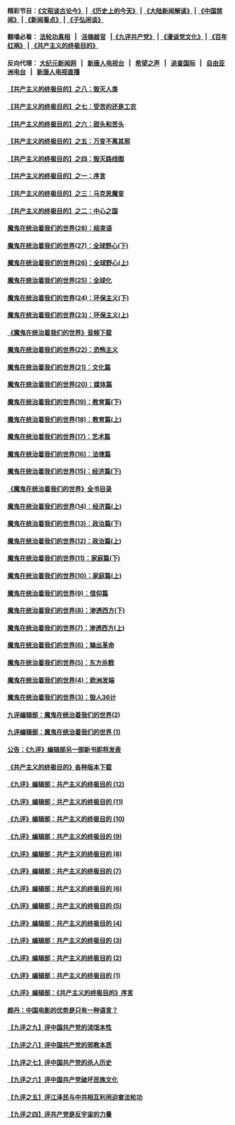 #### 精彩节目：[《文昭谈古论今》](http://134.209.198.168/wenzhao) | [《历史上的今天》](http://134.209.198.168/today-in-history) | [《大陆新闻解读》](http://134.209.198.168/ntdtv-comedy) | [《中国禁闻》](http://134.209.198.168/ntdtv-news) | [《新闻看点》](http://134.209.198.168/news-insight) | [《子弘闲谈》](http://134.209.198.168/zihongxiantan/) 

 #### 翻墙必看： [法轮功真相](http://134.209.198.168:10000/videos/truth.html) &nbsp;&nbsp;|&nbsp;&nbsp; [活摘器官](http://134.209.198.168:10000/videos/res/Organs/) &nbsp;&nbsp;|[《九评共产党》](http://134.209.198.168:10000/videos/jiuping) | [《漫谈党文化》](http://134.209.198.168:10000/videos/mtdwh) | [《百年红祸》](http://134.209.198.168:10000/videos/bnhh) | [《共产主义的终极目的》](http://134.209.198.168:10000/videos/res/zjmd) 

 #### 反向代理： [大纪元新闻网](http://134.209.198.168:10080/) &nbsp;&nbsp;|&nbsp;&nbsp; [新唐人电视台](http://134.209.198.168:8000/) &nbsp;&nbsp;|&nbsp;&nbsp; [希望之声](http://134.209.198.168:8200/) &nbsp;&nbsp;|&nbsp;&nbsp; [追查国际](http://134.209.198.168:10010/) &nbsp;&nbsp;|&nbsp;&nbsp; [自由亚洲电台](http://134.209.198.168:9800/) &nbsp;&nbsp;|&nbsp;&nbsp; [新唐人电视直播](http://134.209.198.168/) 

#### [【共产主义的终极目的】之八：毁灭人类](../pages/nsc422/n11108503.md?t=03151236) 

#### [【共产主义的终极目的】之七：受苦的还是工农](../pages/nsc422/n11101809.md?t=03151236) 

#### [【共产主义的终极目的】之六：甜头和苦头](../pages/nsc422/n11096971.md?t=03151236) 

#### [【共产主义的终极目的】之五：万变不离其邪](../pages/nsc422/n11091285.md?t=03151236) 

#### [【共产主义的终极目的】之四：毁灭路线图](../pages/nsc422/n11086284.md?t=03151236) 

#### [【共产主义的终极目的】之一：序言](../pages/nsc422/n11086077.md?t=03151236) 

#### [【共产主义的终极目的】之三：马克思魔变](../pages/nsc422/n11061941.md?t=03151236) 

#### [【共产主义的终极目的】之二：中心之国](../pages/nsc422/n11047728.md?t=03151236) 

#### [魔鬼在统治着我们的世界(28)：结束语](../pages/nsc422/n10936246.md?t=03151236) 

#### [魔鬼在统治着我们的世界(27)：全球野心(下)](../pages/nsc422/n10928319.md?t=03151236) 

#### [魔鬼在统治着我们的世界(26)：全球野心(上)](../pages/nsc422/n10900318.md?t=03151236) 

#### [魔鬼在统治着我们的世界(25)：全球化](../pages/nsc422/n10788205.md?t=03151236) 

#### [魔鬼在统治着我们的世界(24)：环保主义(下)](../pages/nsc422/n10695307.md?t=03151236) 

#### [魔鬼在统治着我们的世界(23)：环保主义(上)](../pages/nsc422/n10688613.md?t=03151236) 

#### [《魔鬼在统治着我们的世界》音频下载](../pages/nsc422/n10635553.md?t=03151236) 

#### [魔鬼在统治着我们的世界(22)：恐怖主义](../pages/nsc422/n10614727.md?t=03151236) 

#### [魔鬼在统治着我们的世界(21)：文化篇](../pages/nsc422/n10597706.md?t=03151236) 

#### [魔鬼在统治着我们的世界(20)：媒体篇](../pages/nsc422/n10586579.md?t=03151236) 

#### [魔鬼在统治着我们的世界(19)：教育篇(下)](../pages/nsc422/n10564808.md?t=03151236) 

#### [魔鬼在统治着我们的世界(18)：教育篇(上)](../pages/nsc422/n10526970.md?t=03151236) 

#### [魔鬼在统治着我们的世界(17)：艺术篇](../pages/nsc422/n10499093.md?t=03151236) 

#### [魔鬼在统治着我们的世界(16)：法律篇](../pages/nsc422/n10485969.md?t=03151236) 

#### [魔鬼在统治着我们的世界(15)：经济篇(下)](../pages/nsc422/n10469975.md?t=03151236) 

#### [《魔鬼在统治着我们的世界》全书目录](../pages/nsc422/n10464261.md?t=03151236) 

#### [魔鬼在统治着我们的世界(14)：经济篇(上)](../pages/nsc422/n10457370.md?t=03151236) 

#### [魔鬼在统治着我们的世界(13)：政治篇(下)](../pages/nsc422/n10448270.md?t=03151236) 

#### [魔鬼在统治着我们的世界(12)：政治篇(上)](../pages/nsc422/n10444576.md?t=03151236) 

#### [魔鬼在统治着我们的世界(11)：家庭篇(下)](../pages/nsc422/n10440961.md?t=03151236) 

#### [魔鬼在统治着我们的世界(10)：家庭篇(上)](../pages/nsc422/n10435448.md?t=03151236) 

#### [魔鬼在统治着我们的世界(9)：信仰篇](../pages/nsc422/n10432159.md?t=03151236) 

#### [魔鬼在统治着我们的世界(8)：渗透西方(下)](../pages/nsc422/n10429603.md?t=03151236) 

#### [魔鬼在统治着我们的世界(7)：渗透西方(上)](../pages/nsc422/n10426013.md?t=03151236) 

#### [魔鬼在统治着我们的世界(6)：输出革命](../pages/nsc422/n10421536.md?t=03151236) 

#### [魔鬼在统治着我们的世界(5)：东方杀戮](../pages/nsc422/n10417707.md?t=03151236) 

#### [魔鬼在统治着我们的世界(4)：欧洲发端](../pages/nsc422/n10414890.md?t=03151236) 

#### [魔鬼在统治着我们的世界(3)：毁人36计](../pages/nsc422/n10411583.md?t=03151236) 

#### [九评编辑部：魔鬼在统治着我们的世界(2)](../pages/nsc422/n10410036.md?t=03151236) 

#### [九评编辑部：魔鬼在统治着我们的世界 (1)](../pages/nsc422/n10406825.md?t=03151236) 

#### [公告：《九评》编辑部另一部新书即将发表](../pages/nsc422/n10405104.md?t=03151236) 

#### [《共产主义的终极目的》各种版本下载](../pages/nsc422/n10022138.md?t=03151236) 

#### [《九评》编辑部：共产主义的终极目的 (12)](../pages/nsc422/n9933272.md?t=03151236) 

#### [《九评》编辑部：共产主义的终极目的 (11)](../pages/nsc422/n9924973.md?t=03151236) 

#### [《九评》编辑部：共产主义的终极目的 (10)](../pages/nsc422/n9920883.md?t=03151236) 

#### [《九评》编辑部：共产主义的终极目的 (9)](../pages/nsc422/n9916363.md?t=03151236) 

#### [《九评》编辑部：共产主义的终极目的 (8)](../pages/nsc422/n9912488.md?t=03151236) 

#### [《九评》编辑部：共产主义的终极目的 (7)](../pages/nsc422/n9901176.md?t=03151236) 

#### [《九评》编辑部：共产主义的终极目的 (6)](../pages/nsc422/n9899359.md?t=03151236) 

#### [《九评》编辑部：共产主义的终极目的 (5)](../pages/nsc422/n9893174.md?t=03151236) 

#### [《九评》编辑部：共产主义的终极目的 (4)](../pages/nsc422/n9891246.md?t=03151236) 

#### [《九评》编辑部：共产主义的终极目的 (3)](../pages/nsc422/n9879879.md?t=03151236) 

#### [《九评》编辑部：共产主义的终极目的 (2)](../pages/nsc422/n9876205.md?t=03151236) 

#### [《九评》编辑部：共产主义的终极目的 (1)](../pages/nsc422/n9865857.md?t=03151236) 

#### [《九评》编辑部：《共产主义的终极目的》序言](../pages/nsc422/n9862666.md?t=03151236) 

#### [颜丹：中国电影的优势是只有一种语言？](../pages/nsc422/n9583062.md?t=03151236) 

#### [【九评之九】评中国共产党的流氓本性](../pages/nsc422/n737542.md?t=03151236) 

#### [【九评之八】评中国共产党的邪教本质](../pages/nsc422/n735942.md?t=03151236) 

#### [【九评之七】评中国共产党的杀人历史](../pages/nsc422/n733806.md?t=03151236) 

#### [【九评之六】评中国共产党破坏民族文化](../pages/nsc422/n731667.md?t=03151236) 

#### [【九评之五】评江泽民与中共相互利用迫害法轮功](../pages/nsc422/n730058.md?t=03151236) 

#### [【九评之四】评共产党是反宇宙的力量](../pages/nsc422/n727814.md?t=03151236) 

